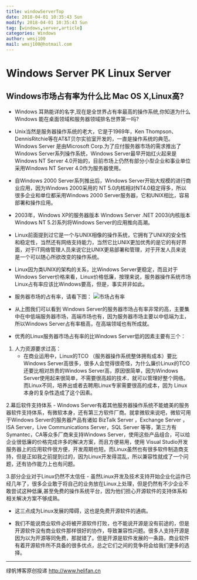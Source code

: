```yaml
---
title: windowServerTop
date: 2018-04-01 10:35:43 Sun
modify: 2018-04-01 10:35:43 Sun
tag: [windows,server,article]
categories: Windows
author: wmsj100
mail: wmsj100@hotmail.com
---
```


# Windows Server PK Linux Server

## Windows市场占有率为什么比 Mac OS X,Linux高?

- Windows 耳熟能详的名字,现在是全世界占有率最高的操作系统,你知道为什么Windows 能在桌面领域和服务器领域排名世界第一吗?

- Unix当然是服务器操作系统的老大，它是于1969年，Ken Thompson、DennisRitchie等在AT&T贝尔实验室开发的，一直是操作系统的典范。Windows Server 是由Microsoft Corp.为了应付服务器市场的需求推出了Windows Server系列操作系统，Windows Server最早开始红火起来是 Windows NT Server 4.0开始的，目前市场上仍然有部分小型企业和事业单位采用Windows NT Server 4.0作为服务器使用。

- 自Windows 2000 Server系列推出后，Windows Server开始大规模的进行商业应用，因为Windows 2000采用的 NT 5.0内核相对NT4.0稳定得多，所以很多企业和单位都采用Windows 2000 Server服务器，它和UNIX相比，容易部署和操作应用。

- 2003年，Windows XP的服务器版本 Windows Server .NET 2003(内核版本 Windows NT 5.2)系列将Windows Server的应用推向高潮。

- Linux前面提到过它是一个与UNIX相像的操作系统，它拥有了UNIX的安全性和稳定性，当然还有网络支持能力，当然它比UNIX更加优秀的是它的有好界面，对于IT网络管理人员来说它比UNIX更易部署和管理，对于开发人员来说是一个可以随心所欲改变的操作系统。

- Linux因为类UNIX的架构的关系，比Windows Server更稳定，而且对于Windows Server价格来看，Linux价格低廉，按理来说，服务器操作系统市场Linux占有率应该比Windows要高，但是，事实并非如此。

- 服务器市场的占有率，请看下图：
![市场占有率](http://www.developpez.com/public/images/news/Server-Operating-System-Market-Share-20161.png)

- 从上图我们可以看到 Windows Server的服务器市场占有率非常的高，主要集中在中低端服务器市场，高端市场也有，因为服务器市场主要以中低端为主，所以Windows Server占有率极高，在高端领域也有所成就。

- 优秀的Linux服务器市场占有率的比Windows Server低的因素主要有三个：

1. 人力资源要求过高：
	- 在商业运用中，Linux的TCO （服务器操作系统整体拥有成本）要比 Windows Server高很多，很多人会觉得很奇怪，为什么廉价Linux的TCO还要比相对昂贵的Windows Server高，原因很简单，因为Windows Server使用起来很简单，不需要很高超的技术，就可以管理好整个网络。而Linux不同，培养出或者去聘用Linux专家需要很高的成本，因为 Linux本身的复杂性造成了这个因素。

2.幕后软件支持体系
	- Windows Server有着其他服务器操作系统不能媲美的服务器软件支持体系，有微软本身，还有第三方软件厂商。就拿微软来说吧，微软可用于Windows Server的服务器产品有诸如 BizTalk Server ，Exchange Server ，ISA Server，Live Communications Server，SQL Server 等等，第三方有Symantec，CA等众多厂商来支持Windows Server，使用这些产品组合，可以给企业很低廉的价格完成许多的解决方案，而且方便易用，使用 Visual Studio开发服务器上的应用软件很方便，开发周期也短。而Linux虽然也有很多软件制造商支持，但是正如我之前提到过的，因为Linux开发得混乱，所以兼容性就成了一个问题，还有协作能力上也有问题。

3.部分企业对于Linux仍然不太信任
	- 虽然Linux开发及技术支持开始企业化运作已经几年了，很多企业敢于将自己的业务放在Linux上处理，但是仍然有不少企业不敢尝试这种低廉,甚至免费的操作系统平台，因为他们担心开源软件的支持体系和相关解决方案不够成熟。

- 这三点成为Linux发展的障碍，这也是免费开源软件的通病。

- 我们不能说商业软件必将被开源软件打败，也不能说开源是没有前途的，但是开源软件没有商业软件那样很好的协作，导致兼容性问题。很多人支持开源是因为以为开源等同免费，那就错了。但是开源是软件发展的一条路，商业软件有着开源软件所不具备的很多优点，总之它们之间的竞争将会给我们更多的选择。

--------------
绿帆博客原创投递 http://www.helifan.cn

